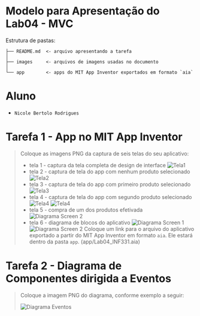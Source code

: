 # Modelo para Apresentação do Lab04 - MVC

Estrutura de pastas:

~~~
├── README.md  <- arquivo apresentando a tarefa
│
├── images     <- arquivos de imagens usadas no documento
│
└── app        <- apps do MIT App Inventor exportados em formato `aia`
~~~

# Aluno
* `Nicole Bertolo Rodrigues`

# Tarefa 1 - App no MIT App Inventor

> Coloque as imagens PNG da captura de seis telas do seu aplicativo:
> * tela 1 - captura da tela completa de design de interface
> ![Tela1](images/img.png)
> * tela 2 - captura de tela do app com nenhum produto selecionado
> ![Tela2](images/img.png)
> * tela 3 - captura de tela do app com primeiro produto selecionado
> ![Tela3](images/img_1.png)
> * tela 4 - captura de tela do app com segundo produto selecionado
> ![Tela4](images/img_2.png)
> ![Tela4](images/img_3.png)
> * tela 5 - compra de um dos produtos efetivada
> ![Diagrama Screen 2](images/img_6.png)
> * tela 6 - diagrama de blocos do aplicativo
> ![Diagrama Screen 1](images/img_4png)
> ![Diagrama Screen 2](images/img_5.png)
> Coloque um link para o arquivo do aplicativo exportado a partir do MIT App Inventor em formato `aia`. Ele estará dentro da pasta `app`.
    (app/Lab04_INF331.aia)
# Tarefa 2 - Diagrama de Componentes dirigida a Eventos

> Coloque a imagem PNG do diagrama, conforme exemplo a seguir:
>
> ![Diagrama Eventos](images/mit-app-inventor-events.png)
